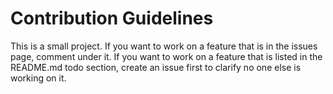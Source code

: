 # Contribution Guidelines

This is a small project. If you want to work on a feature that is in the issues page, comment under it. If you want to work on a feature that is listed in the README.md todo section, create an issue first to clarify no one else is working on it.


